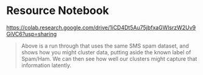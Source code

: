 # Resource Notebook

https://colab.research.google.com/drive/1iCD4Dt5Au75jbfxaGWlsrzW2Uv9GiVC6?usp=sharing

> Above is a run through that uses the same SMS spam dataset, and shows how you might cluster data, putting aside the known label of Spam/Ham.  We can then see how well our clusters might capture that information latently.

